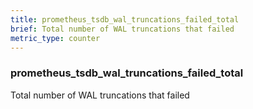 ```yaml
---
title: prometheus_tsdb_wal_truncations_failed_total
brief: Total number of WAL truncations that failed
metric_type: counter
---
```

### prometheus_tsdb_wal_truncations_failed_total

Total number of WAL truncations that failed